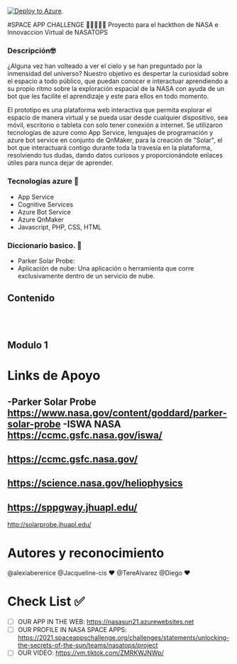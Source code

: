 [![Deploy to Azure](http://azuredeploy.net/deploybutton.png)](https://azuredeploy.net/). 


#SPACE APP CHALLENGE 🚀🚀🚀🚀🚀
Proyecto para el hackthon de NASA e Innovaccion Virtual de NASATOPS
  
### Descripción🤓
¿Alguna vez han volteado a ver el cielo y se han preguntado por la inmensidad del universo? Nuestro objetivo es despertar la curiosidad sobre el espacio a todo público, que puedan conocer e interactuar aprendiendo a su propio ritmo sobre la exploración espacial de la NASA con ayuda de un bot que les facilite el aprendizaje y este para ellos en todo momento.

El prototipo es una plataforma web interactiva que permita explorar el espacio de manera virtual y se pueda usar desde cualquier dispositivo, sea móvil, escritorio o tableta con solo tener conexión a internet. Se utilizaron tecnologías de azure como App Service, lenguajes de programación y azure bot service en conjunto de QnMaker, para la creación de "Solar", el bot que interactuará contigo durante toda la travesía en la plataforma, resolviendo tus dudas, dando datos curiosos y proporcionándote enlaces útiles para nunca dejar de aprender.

### Tecnologías azure 🔹
- App Service
- Cognitive Services
- Azure Bot Service
- Azure QnMaker
- Javascript, PHP, CSS, HTML

### Diccionario basico. 🤙
	 
- Parker Solar Probe: 
- Aplicación de nube: Una aplicación o herramienta que corre exclusivamente dentro de un servicio de nube.
	 
##  Contenido

<br><br>
	<h2>Modulo 1</h2>
</div>


# Links de Apoyo
-Parker Solar Probe 
https://www.nasa.gov/content/goddard/parker-solar-probe
-ISWA NASA
https://ccmc.gsfc.nasa.gov/iswa/
-
https://ccmc.gsfc.nasa.gov/
-
https://science.nasa.gov/heliophysics
-
https://sppgway.jhuapl.edu/
-
http://solarprobe.jhuapl.edu/

# Autores y reconocimiento 

@alexiaberenice
@Jacqueline-cis ❤️
@TereAlvarez 
@Diego  ❤️

# Check List ✅
- [ ] OUR APP IN THE WEB: 
https://nasasun21.azurewebsites.net
- [ ] OUR PROFILE IN NASA SPACE APPS: 
https://2021.spaceappschallenge.org/challenges/statements/unlocking-the-secrets-of-the-sun/teams/nasatops/project
- [ ] OUR VIDEO: 
https://vm.tiktok.com/ZMRKWJNWp/ 
